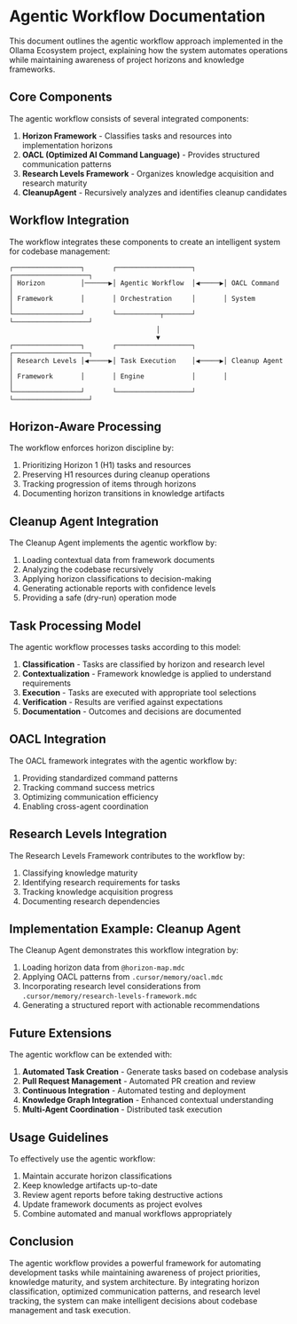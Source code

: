 # Agentic Workflow Documentation

This document outlines the agentic workflow approach implemented in the Ollama Ecosystem project, explaining how the system automates operations while maintaining awareness of project horizons and knowledge frameworks.

## Core Components

The agentic workflow consists of several integrated components:

1. **Horizon Framework** - Classifies tasks and resources into implementation horizons
2. **OACL (Optimized AI Command Language)** - Provides structured communication patterns
3. **Research Levels Framework** - Organizes knowledge acquisition and research maturity
4. **CleanupAgent** - Recursively analyzes and identifies cleanup candidates

## Workflow Integration

The workflow integrates these components to create an intelligent system for codebase management:

```
┌─────────────────┐       ┌───────────────────┐       ┌───────────────────┐
│ Horizon         │──────▶│ Agentic Workflow  │◀─────▶│ OACL Command      │
│ Framework       │       │ Orchestration     │       │ System            │
└─────────────────┘       └───────────┬───────┘       └───────────────────┘
                                     │
                                     ▼
┌─────────────────┐       ┌───────────────────┐       ┌───────────────────┐
│ Research Levels │◀─────▶│ Task Execution    │◀─────▶│ Cleanup Agent     │
│ Framework       │       │ Engine            │       │                   │
└─────────────────┘       └───────────────────┘       └───────────────────┘
```

## Horizon-Aware Processing

The workflow enforces horizon discipline by:

1. Prioritizing Horizon 1 (H1) tasks and resources
2. Preserving H1 resources during cleanup operations
3. Tracking progression of items through horizons
4. Documenting horizon transitions in knowledge artifacts

## Cleanup Agent Integration

The Cleanup Agent implements the agentic workflow by:

1. Loading contextual data from framework documents
2. Analyzing the codebase recursively
3. Applying horizon classifications to decision-making
4. Generating actionable reports with confidence levels
5. Providing a safe (dry-run) operation mode

## Task Processing Model

The agentic workflow processes tasks according to this model:

1. **Classification** - Tasks are classified by horizon and research level
2. **Contextualization** - Framework knowledge is applied to understand requirements
3. **Execution** - Tasks are executed with appropriate tool selections
4. **Verification** - Results are verified against expectations
5. **Documentation** - Outcomes and decisions are documented

## OACL Integration

The OACL framework integrates with the agentic workflow by:

1. Providing standardized command patterns
2. Tracking command success metrics
3. Optimizing communication efficiency
4. Enabling cross-agent coordination

## Research Levels Integration

The Research Levels Framework contributes to the workflow by:

1. Classifying knowledge maturity
2. Identifying research requirements for tasks
3. Tracking knowledge acquisition progress
4. Documenting research dependencies

## Implementation Example: Cleanup Agent

The Cleanup Agent demonstrates this workflow integration by:

1. Loading horizon data from `@horizon-map.mdc`
2. Applying OACL patterns from `.cursor/memory/oacl.mdc`
3. Incorporating research level considerations from `.cursor/memory/research-levels-framework.mdc`
4. Generating a structured report with actionable recommendations

## Future Extensions

The agentic workflow can be extended with:

1. **Automated Task Creation** - Generate tasks based on codebase analysis
2. **Pull Request Management** - Automated PR creation and review
3. **Continuous Integration** - Automated testing and deployment
4. **Knowledge Graph Integration** - Enhanced contextual understanding
5. **Multi-Agent Coordination** - Distributed task execution

## Usage Guidelines

To effectively use the agentic workflow:

1. Maintain accurate horizon classifications
2. Keep knowledge artifacts up-to-date
3. Review agent reports before taking destructive actions
4. Update framework documents as project evolves
5. Combine automated and manual workflows appropriately

## Conclusion

The agentic workflow provides a powerful framework for automating development tasks while maintaining awareness of project priorities, knowledge maturity, and system architecture. By integrating horizon classification, optimized communication patterns, and research level tracking, the system can make intelligent decisions about codebase management and task execution. 